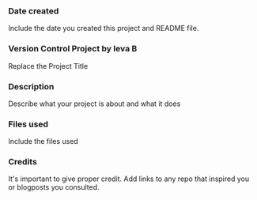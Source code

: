 ### Date created
Include the date you created this project and README file.

### Version Control Project by Ieva B
Replace the Project Title

### Description
Describe what your project is about and what it does

### Files used
Include the files used

### Credits
It's important to give proper credit. Add links to any repo that inspired you or blogposts you consulted.

